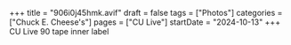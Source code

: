 +++
title = "906i0j45hmk.avif"
draft = false
tags = ["Photos"]
categories = ["Chuck E. Cheese's"]
pages = ["CU Live"]
startDate = "2024-10-13"
+++
CU Live 90 tape inner label
